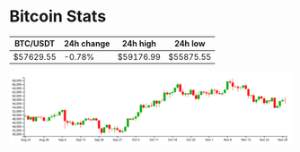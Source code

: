 # Bitcoin Stats

BTC/USDT|24h change|24h high|24h low|
|---|---|---|---|
|$57629.55|-0.78%|$59176.99|$55875.55|

<img src="./chart.svg">
